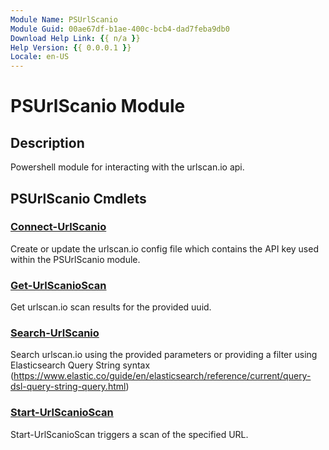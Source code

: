 ```yaml
---
Module Name: PSUrlScanio
Module Guid: 00ae67df-b1ae-400c-bcb4-dad7feba9db0
Download Help Link: {{ n/a }}
Help Version: {{ 0.0.0.1 }}
Locale: en-US
---
```


# PSUrlScanio Module
## Description
Powershell module for interacting with the urlscan.io api.

## PSUrlScanio Cmdlets
### [Connect-UrlScanio](Connect-UrlScanio.md)
Create or update the urlscan.io config file which contains the API key used within the PSUrlScanio module.

### [Get-UrlScanioScan](Get-UrlScanioScan.md)
Get urlscan.io scan results for the provided uuid.

### [Search-UrlScanio](Search-UrlScanio.md)
Search urlscan.io using the provided parameters or providing a filter using Elasticsearch Query String syntax
(https://www.elastic.co/guide/en/elasticsearch/reference/current/query-dsl-query-string-query.html)

### [Start-UrlScanioScan](Start-UrlScanioScan.md)
Start-UrlScanioScan triggers a scan of the specified URL.


